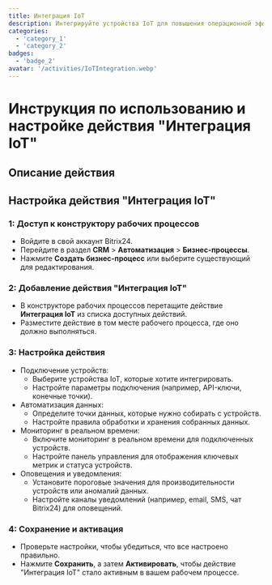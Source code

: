 ```yaml
---
title: Интеграция IoT
description: Интегрируйте устройства IoT для повышения операционной эффективности.
categories: 
  - 'category_1'
  - 'category_2'
badges: 
  - 'badge_2'
avatar: '/activities/IoTIntegration.webp'
---
```

# Инструкция по использованию и настройке действия "Интеграция IoT"

## Описание действия

## **Настройка действия "Интеграция IoT"**

### 1: Доступ к конструктору рабочих процессов
- Войдите в свой аккаунт Bitrix24.
- Перейдите в раздел **CRM** > **Автоматизация** > **Бизнес-процессы**.
- Нажмите **Создать бизнес-процесс** или выберите существующий для редактирования.

### 2: Добавление действия "Интеграция IoT"
- В конструкторе рабочих процессов перетащите действие **Интеграция IoT** из списка доступных действий.
- Разместите действие в том месте рабочего процесса, где оно должно выполняться.

### 3: Настройка действия
- Подключение устройств:
  - Выберите устройства IoT, которые хотите интегрировать.
  - Настройте параметры подключения (например, API-ключи, конечные точки).
- Автоматизация данных:
  - Определите точки данных, которые нужно собирать с устройств.
  - Настройте правила обработки и хранения собранных данных.
- Мониторинг в реальном времени:
  - Включите мониторинг в реальном времени для подключенных устройств.
  - Настройте панель управления для отображения ключевых метрик и статуса устройств.
- Оповещения и уведомления:
  - Установите пороговые значения для производительности устройств или аномалий данных.
  - Настройте каналы уведомлений (например, email, SMS, чат Bitrix24) для оповещений.

### 4: Сохранение и активация
- Проверьте настройки, чтобы убедиться, что все настроено правильно.
- Нажмите **Сохранить**, а затем **Активировать**, чтобы действие "Интеграция IoT" стало активным в вашем рабочем процессе.